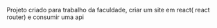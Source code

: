 Projeto criado para trabalho da faculdade, criar um site em react( react router) e consumir uma api 
